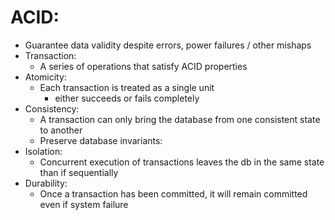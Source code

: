 # ACID:
- Guarantee data validity despite errors, power failures / other mishaps
- Transaction:
    - A series of operations that satisfy ACID properties
- Atomicity:
    - Each transaction is treated as a single unit
        - either succeeds or fails completely
- Consistency:
    - A transaction can only bring the database from one consistent state to another
    - Preserve database invariants:
- Isolation:
    - Concurrent execution of transactions leaves the db in the same state than if sequentially
- Durability:
    - Once a transaction has been committed, it will remain committed even if system failure
